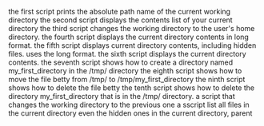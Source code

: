 the first script prints the absolute path name of the current working directory
the second script displays the contents list of your current directory
the third script changes the working directory to the user's home directory.
the fourth script displays the current directory contents in long format.
the fifth script displays current directory contents, including hidden files. uses the long format.
the sixth script displays the current directory contents.
the seventh script shows how to create a directory named my_first_directory in the /tmp/ directory
the eighth script shows how to move the file betty from /tmp/ to /tmp/my_first_directory
the ninth script shows how to delete the file betty
the tenth script shows how to delete the directory my_first_directory that is in the /tmp/ directory.
a script that changes the working directory to the previous one
a sscript list all files in the current directory even the hidden ones in the current directory, parent 
